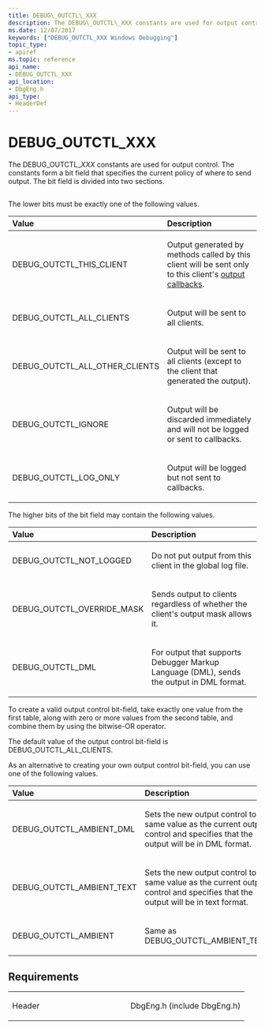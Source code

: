 ```yaml
---
title: DEBUG\_OUTCTL\_XXX
description: The DEBUG\_OUTCTL\_XXX constants are used for output control. The constants form a bit field that specifies the current policy of where to send output. The bit field is divided into two sections.
ms.date: 12/07/2017
keywords: ["DEBUG_OUTCTL_XXX Windows Debugging"]
topic_type:
- apiref
ms.topic: reference
api_name:
- DEBUG_OUTCTL_XXX
api_location:
- DbgEng.h
api_type:
- HeaderDef
---
```


# DEBUG\_OUTCTL\_XXX


The DEBUG\_OUTCTL\_*XXX* constants are used for output control. The constants form a bit field that specifies the current policy of where to send output. The bit field is divided into two sections.

## <span id="ddk_debug_outctl_xxx_dbx"></span><span id="DDK_DEBUG_OUTCTL_XXX_DBX"></span>


The lower bits must be exactly one of the following values.

<table>
<colgroup>
<col width="50%" />
<col width="50%" />
</colgroup>
<thead>
<tr class="header">
<th align="left">Value</th>
<th align="left">Description</th>
</tr>
</thead>
<tbody>
<tr class="odd">
<td align="left"><p>DEBUG_OUTCTL_THIS_CLIENT</p></td>
<td align="left"><p>Output generated by methods called by this client will be sent only to this client's <a href="/windows-hardware/drivers/debugger/using-input-and-output#output-callbacks" data-raw-source="[output callbacks](./using-input-and-output.md#output-callbacks)">output callbacks</a>.</p></td>
</tr>
<tr class="even">
<td align="left"><p>DEBUG_OUTCTL_ALL_CLIENTS</p></td>
<td align="left"><p>Output will be sent to all clients.</p></td>
</tr>
<tr class="odd">
<td align="left"><p>DEBUG_OUTCTL_ALL_OTHER_CLIENTS</p></td>
<td align="left"><p>Output will be sent to all clients (except to the client that generated the output).</p></td>
</tr>
<tr class="even">
<td align="left"><p>DEBUG_OUTCTL_IGNORE</p></td>
<td align="left"><p>Output will be discarded immediately and will not be logged or sent to callbacks.</p></td>
</tr>
<tr class="odd">
<td align="left"><p>DEBUG_OUTCTL_LOG_ONLY</p></td>
<td align="left"><p>Output will be logged but not sent to callbacks.</p></td>
</tr>
</tbody>
</table>

 

The higher bits of the bit field may contain the following values.

<table>
<colgroup>
<col width="50%" />
<col width="50%" />
</colgroup>
<thead>
<tr class="header">
<th align="left">Value</th>
<th align="left">Description</th>
</tr>
</thead>
<tbody>
<tr class="odd">
<td align="left"><p>DEBUG_OUTCTL_NOT_LOGGED</p></td>
<td align="left"><p>Do not put output from this client in the global log file.</p></td>
</tr>
<tr class="even">
<td align="left"><p>DEBUG_OUTCTL_OVERRIDE_MASK</p></td>
<td align="left"><p>Sends output to clients regardless of whether the client's output mask allows it.</p></td>
</tr>
<tr class="odd">
<td align="left"><p>DEBUG_OUTCTL_DML</p></td>
<td align="left"><p>For output that supports Debugger Markup Language (DML), sends the output in DML format.</p></td>
</tr>
</tbody>
</table>

 

To create a valid output control bit-field, take exactly one value from the first table, along with zero or more values from the second table, and combine them by using the bitwise-OR operator.

The default value of the output control bit-field is DEBUG\_OUTCTL\_ALL\_CLIENTS.

As an alternative to creating your own output control bit-field, you can use one of the following values.

<table>
<colgroup>
<col width="50%" />
<col width="50%" />
</colgroup>
<thead>
<tr class="header">
<th align="left">Value</th>
<th align="left">Description</th>
</tr>
</thead>
<tbody>
<tr class="odd">
<td align="left"><p>DEBUG_OUTCTL_AMBIENT_DML</p></td>
<td align="left"><p>Sets the new output control to the same value as the current output control and specifies that the output will be in DML format.</p></td>
</tr>
<tr class="even">
<td align="left"><p>DEBUG_OUTCTL_AMBIENT_TEXT</p></td>
<td align="left"><p>Sets the new output control to the same value as the current output control and specifies that the output will be in text format.</p></td>
</tr>
<tr class="odd">
<td align="left"><p>DEBUG_OUTCTL_AMBIENT</p></td>
<td align="left"><p>Same as DEBUG_OUTCTL_AMBIENT_TEXT.</p></td>
</tr>
</tbody>
</table>

 

## Requirements

<table>
<colgroup>
<col width="50%" />
<col width="50%" />
</colgroup>
<tbody>
<tr class="odd">
<td align="left"><p>Header</p></td>
<td align="left">DbgEng.h (include DbgEng.h)</td>
</tr>
</tbody>
</table>

